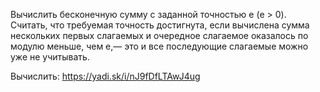   Вычислить бесконечную сумму с заданной точностью е (е > 0). Считать, что требуемая точность достигнута, если вычислена сумма нескольких первых слагаемых и очередное слагаемое оказалось по модулю меньше, чем е,— это и все последующие слагаемые можно уже не учитывать.

Вычислить:
https://yadi.sk/i/nJ9fDfLTAwJ4ug

